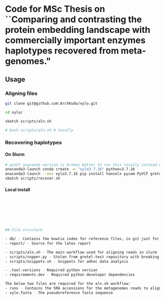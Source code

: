 # Code for MSc Thesis on ``Comparing and contrasting the protein embedding landscape with commercially important enzymes haplotypes recovered from meta-genomes." 

## Usage

### Aligning files

```sh
git clone git@github.com:ArchKudo/xylo.git

cd xylo/

sbatch scripts/aln.sh

# bash scripts/aln.sh # locally
```

### Recovering haplotypes


#### On Slurm

```sh
# pyVCF anaconda version is broken better to run this locally instead without python
anaconda3-launch conda create -n "xylo3.7.16" python=3.7.16
anaconda3-launch --env xylo3.7.16 pip install hanselx pysam PyVCF gretel
sbatch scripts/recover.sh
```

#### Local install

```sh







## File structure

- db/ - Contains the bowtie index for reference files, in git just for backup
- report/ - Source for the latex report

- scripts/aln.sh - The main workflow used for aligning reads in slurm
- scripts/snpper.py - Stolen from gretel-test repository with breaking deprecated api fix
- scripts/snippets.sh - Snippets for adhoc data analysis

- .tool-versions - Required python version
- requirements.dev - Required python developer dependencies

The below two files are required for the aln.sh workflow:
- runs - Contains the SRA accessions for the metagenomes reads to align to
- xylo.fasta - The pseudoreference fasta sequence
